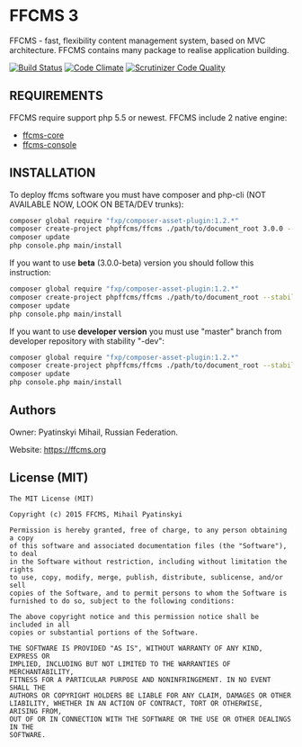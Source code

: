 # FFCMS 3
FFCMS - fast, flexibility content management system, based on MVC architecture. FFCMS contains many package to realise application building. 

[![Build Status](https://scrutinizer-ci.com/g/phpffcms/ffcms/badges/build.png?b=master)](https://scrutinizer-ci.com/g/phpffcms/ffcms/build-status/master)
[![Code Climate](https://codeclimate.com/github/phpffcms/ffcms/badges/gpa.svg)](https://codeclimate.com/github/phpffcms/ffcms)
[![Scrutinizer Code Quality](https://scrutinizer-ci.com/g/phpffcms/ffcms/badges/quality-score.png?b=master)](https://scrutinizer-ci.com/g/phpffcms/ffcms/?branch=master)

REQUIREMENTS
------------
FFCMS require support php 5.5 or newest. FFCMS include 2 native engine:
  * [ffcms-core](https://github.com/phpffcms/ffcms-core)
  * [ffcms-console](https://github.com/phpffcms/ffcms-console)

INSTALLATION
------------
To deploy ffcms software you must have composer and php-cli (NOT AVAILABLE NOW, LOOK ON BETA/DEV trunks):
```bash
composer global require "fxp/composer-asset-plugin:1.2.*"
composer create-project phpffcms/ffcms ./path/to/document_root 3.0.0 --keep-vcs
composer update
php console.php main/install
```
If you want to use **beta** (3.0.0-beta) version you should follow this instruction:
```bash
composer global require "fxp/composer-asset-plugin:1.2.*"
composer create-project phpffcms/ffcms ./path/to/document_root --stability="beta" 3.0.0-beta --keep-vcs
composer update
php console.php main/install
```
If you want to use **developer version** you must use "master" branch from developer repository with stability "-dev":
```bash
composer global require "fxp/composer-asset-plugin:1.2.*"
composer create-project phpffcms/ffcms ./path/to/document_root --stability="dev" --keep-vcs
composer update
php console.php main/install
```

Authors
------------
Owner: Pyatinskyi Mihail, Russian Federation.

Website: https://ffcms.org

License (MIT)
------------
```
The MIT License (MIT)

Copyright (c) 2015 FFCMS, Mihail Pyatinskyi

Permission is hereby granted, free of charge, to any person obtaining a copy
of this software and associated documentation files (the "Software"), to deal
in the Software without restriction, including without limitation the rights
to use, copy, modify, merge, publish, distribute, sublicense, and/or sell
copies of the Software, and to permit persons to whom the Software is
furnished to do so, subject to the following conditions:

The above copyright notice and this permission notice shall be included in all
copies or substantial portions of the Software.

THE SOFTWARE IS PROVIDED "AS IS", WITHOUT WARRANTY OF ANY KIND, EXPRESS OR
IMPLIED, INCLUDING BUT NOT LIMITED TO THE WARRANTIES OF MERCHANTABILITY,
FITNESS FOR A PARTICULAR PURPOSE AND NONINFRINGEMENT. IN NO EVENT SHALL THE
AUTHORS OR COPYRIGHT HOLDERS BE LIABLE FOR ANY CLAIM, DAMAGES OR OTHER
LIABILITY, WHETHER IN AN ACTION OF CONTRACT, TORT OR OTHERWISE, ARISING FROM,
OUT OF OR IN CONNECTION WITH THE SOFTWARE OR THE USE OR OTHER DEALINGS IN THE
SOFTWARE.
```
